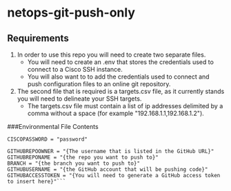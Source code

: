 # netops-git-push-only

## Requirements
1. In order to use this repo you will need to create two separate files.
   + You will need to create an .env that stores the credentials used to connect to a Cisco SSH instance.  
   + You will also want to to add the credentials used to connect and push configuration files to an online git repository.  
2. The second file that is required is a targets.csv file, as it currently stands you will need to delineate your SSH targets.  
   + The targets.csv file must contain a list of ip addresses delimited by a comma without a space (for example "192.168.1.1,192.168.1.2"). 
 
###Environmental File Contents
```CISCOUSERNAME = "admin"
CISCOPASSWORD = "password"

GITHUBREPOOWNER = "{The username that is listed in the GitHub URL}"
GITHUBREPONAME = "{the repo you want to push to}"
BRANCH = "{the branch you want to push to}"
GITHUBUSERNAME = "{the GitHub account that will be pushing code}"
GITHUBACCESSTOKEN = "{You will need to generate a GitHub access token to insert here}"```
